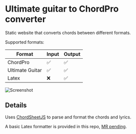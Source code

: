 # Ultimate guitar to ChordPro converter

Static website that converts chords between different formats.

Supported formats:

| Format          | Input | Output |
| --------------- | ----- | ------ |
| ChordPro        | ✅    | ✅     |
| Ultimate Guitar | ✅    | ✅     |
| Latex           | ❌    | ✅     |

![Screenshot](./docs/screenshot.png)

## Details

Uses [ChordSheetJS](https://github.com/martijnversluis/ChordSheetJS) to parse and format the chords and lyrics.

A basic Latex formatter is provided in this repo, [MR pending](https://github.com/martijnversluis/ChordSheetJS/pull/107).
